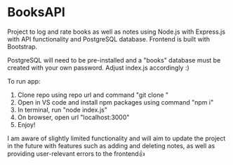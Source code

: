 # BooksAPI
Project to log and rate books as well as notes using Node.js with Express.js with API functionality and PostgreSQL database.
Frontend is built with Bootstrap.

PostgreSQL will need to be pre-installed and a "books" database must be created with your own password. Adjust index.js accordingly :) 

To run app:
1) Clone repo using repo url and command "git clone <url>"
2) Open in VS code and install npm packages using command "npm i"
3) In terminal, run "node index.js"
4) On browser, open url "localhost:3000"
5) Enjoy!

I am aware of slightly limited functionality and will aim to update the project in the future with features such as adding and deleting notes,
as well as providing user-relevant errors to the frontend👍
